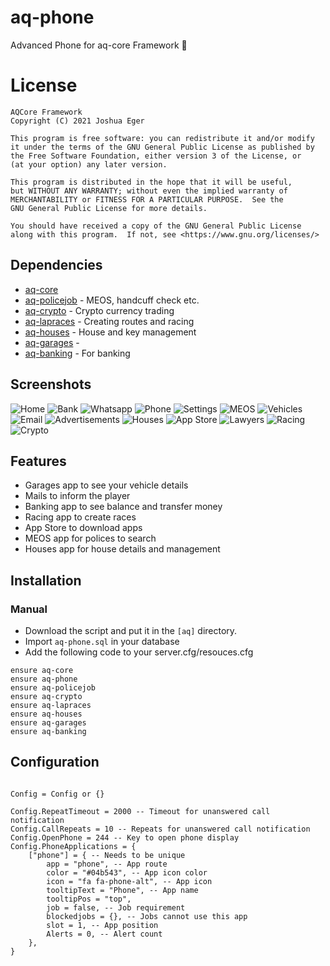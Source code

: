 # aq-phone
Advanced Phone for aq-core Framework :iphone:

# License

    AQCore Framework
    Copyright (C) 2021 Joshua Eger

    This program is free software: you can redistribute it and/or modify
    it under the terms of the GNU General Public License as published by
    the Free Software Foundation, either version 3 of the License, or
    (at your option) any later version.

    This program is distributed in the hope that it will be useful,
    but WITHOUT ANY WARRANTY; without even the implied warranty of
    MERCHANTABILITY or FITNESS FOR A PARTICULAR PURPOSE.  See the
    GNU General Public License for more details.

    You should have received a copy of the GNU General Public License
    along with this program.  If not, see <https://www.gnu.org/licenses/>

## Dependencies
- [aq-core](https://github.com/AQCore-framework/aq-core)
- [aq-policejob](https://github.com/AQCore-framework/aq-policejob) - MEOS, handcuff check etc. 
- [aq-crypto](https://github.com/AQCore-framework/aq-crypto) - Crypto currency trading 
- [aq-lapraces](https://github.com/AQCore-framework/aq-lapraces) - Creating routes and racing 
- [aq-houses](https://github.com/AQCore-framework/aq-houses) - House and key management 
- [aq-garages](https://github.com/AQCore-framework/aq-garages) - 
- [aq-banking](https://github.com/AQCore-framework/aq-banking) - For banking


## Screenshots
![Home](https://imgur.com/ceEIvEk.png)
![Bank](https://imgur.com/tArcik2.png)
![Whatsapp](https://imgur.com/C9aIinK.png)
![Phone](https://imgur.com/ic2zySK.png)
![Settings](https://imgur.com/jqC5Y8C.png)
![MEOS](https://imgur.com/VP7gQBf.png)
![Vehicles](https://imgur.com/NUTcfwr.png)
![Email](https://imgur.com/zTD33N1.png)
![Advertisements](https://imgur.com/QtQxJLz.png)
![Houses](https://imgur.com/n6ocF7b.png)
![App Store](https://imgur.com/mpBOgfN.png)
![Lawyers](https://imgur.com/SzIRpsI.png)
![Racing](https://imgur.com/cqj1JBP.png)
![Crypto](https://imgur.com/Mvv6IZ4.png)

## Features
- Garages app to see your vehicle details
- Mails to inform the player
- Banking app to see balance and transfer money
- Racing app to create races
- App Store to download apps
- MEOS app for polices to search
- Houses app for house details and management

## Installation
### Manual
- Download the script and put it in the `[aq]` directory.
- Import `aq-phone.sql` in your database
- Add the following code to your server.cfg/resouces.cfg
```
ensure aq-core
ensure aq-phone
ensure aq-policejob
ensure aq-crypto
ensure aq-lapraces
ensure aq-houses
ensure aq-garages
ensure aq-banking
```

## Configuration
```

Config = Config or {}

Config.RepeatTimeout = 2000 -- Timeout for unanswered call notification
Config.CallRepeats = 10 -- Repeats for unanswered call notification
Config.OpenPhone = 244 -- Key to open phone display
Config.PhoneApplications = {
    ["phone"] = { -- Needs to be unique
        app = "phone", -- App route
        color = "#04b543", -- App icon color
        icon = "fa fa-phone-alt", -- App icon
        tooltipText = "Phone", -- App name
        tooltipPos = "top",
        job = false, -- Job requirement
        blockedjobs = {}, -- Jobs cannot use this app
        slot = 1, -- App position
        Alerts = 0, -- Alert count
    },
}
```
